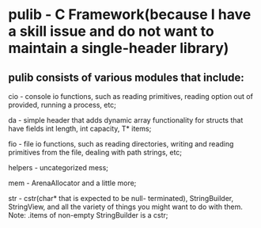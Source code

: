# pulib - C Framework(because I have a skill issue and do not want to maintain a single-header library)
## **pulib** consists of various modules that include:
<p>cio - console io functions, such as reading primitives, reading option out of provided, running a process, etc;</p>
<p>da - simple header that adds dynamic array functionality for structs that have fields int length, int capacity, T* items;</p>
<p>fio - file io functions, such as reading directories, writing and reading primitives from the file, dealing with path strings, etc;</p>
<p>helpers - uncategorized mess;</p>
<p>mem - ArenaAllocator and a little more;</p>
<p>str - cstr(char* that is expected to be null- terminated), StringBuilder, StringView, and all the variety of things you might want to do with them. Note: .items of non-empty StringBuilder is a cstr;</p>
